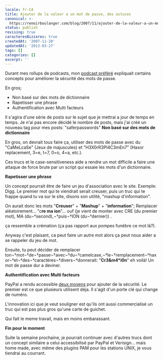 ```yaml
---
locale: fr-CA
title: Ajouter de la valeur a un mot de passe, des astuces
canonical: >-
  https://renoirboulanger.com/blog/2007/11/ajouter-de-la-valeur-a-un-mot-de-passe-des-astuces/
status: publish
revising: true
caracteresBizzares: true
createdAt: '2007-11-20'
updatedAt: '2013-03-27'
tags: []
categories: []
excerpt: ''
---
```


Durant mes rollups de podcasts, mon <a TARGET="_blank" HREF="http://www.grc.com/securitynow/">podcast préféré</a> expliquait certains concepts pour améliorer la sécurité des mots de passe.

En gros;
<ul>
	<li>Non basé sur des mots de dictionnaire</li>
	<li>Rapetisser une phrase</li>
	<li>Authentification avec Multi facteurs</li>
</ul>
Il s'agira d'une série de posts sur le sujet que je mettrai a jour de temps en temps. Je n'ai pas encore décidé le nombre de posts, mais j'ai créé un nouveau tag pour mes posts: "saferpasswords"
<!--more-->
<strong>Non basé sur des mots de dictionnaire</strong>

En gros, on devrait tous faire ça, utiliser des mots de passe avec du "CaMeLcaSe" (Jeux de majuscules) et "H3X0rR3Pl4C3mEn7" (Haxor replacement, 3=e, t=7, 0=o, 4=a, etc.).

Ces trucs et le case-sensitiveness aide a rendre un mot difficile a faire une attaque de force brute par un script qui essaie les mots d'un dictionnaire.



<strong>Rapetisser une phrase</strong>

Un concept pourrait être de faire un jeu d'association avec le site. Exemple: Digg. Le premier mot qui te viendrait serait creuser, puis un truc qui te frappe quand tu va sur le site, disons son utilité, "mashup d'information".

On aurait donc les mots "<strong>Creuser</strong>" + "<strong>Mashup</strong>" + "<strong>information</strong>"; Remplacer aléatoirement... "c<strong>re ma ion</strong>"... ouf (je vient de monter avec CRE (du premier mot), MA (du¬†second),¬†puis¬†ION (du¬†dernier))  .

ça ressemble a crémation (ça pas rapport aux pompes funèbre ce mot là?).

Anyway c'est plaisant, ca peut faire un autre mot alors ça peut nous aider a se rappeler du jeu de mot.

Ensuite, tu peut décider de remplacer ton¬†mot¬†de¬†passe¬†avec¬†du¬†camelcase,¬†le¬†remplacement¬†haxor¬†et¬†des¬†caractères¬†divers¬†donnerait: "<strong>Cr3&amp;m4*i0n</strong>" eh voilà! Un mot de passe dur a deviner.



<strong>Authentification avec Multi facteurs</strong>

PayPal a rendu accessible <a TARGET="_blank" HREF="https://idprotect.verisign.com/">deux moyens</a> pour ajouter de la sécurité. Le premier est ce que plusieurs utilisent déja. Il s'agit d'un porte clé qui change de numéro.

L'innovation ici que je veut souligner est qu'ils ont aussi commercialisé un truc qui est pas plus gros qu'une carte de guichet.

Qui fait le meme travail, mais en moins embarassant.


<strong>Fin pour le moment</strong>

Suite la semaine prochaine, je pourrait continuer avec d'autres trucs dont un concept similaire a celui accessibilisé par PayPal et Verisign... mais home made, avec même des plugins PAM pour les stations UNIX, je vous tiendrai au courrant.